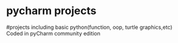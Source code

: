 # pycharm projects
#projects including basic python(function, oop, turtle graphics,etc)
<br>
Coded in pyCharm community edition
